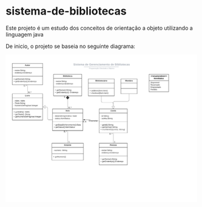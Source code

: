 # sistema-de-bibliotecas

Este projeto é um estudo dos conceitos de orientação a objeto utilizando a linguagem java

De inicio, o projeto se baseia no seguinte diagrama:

![Diagrama de classes](/assets/diagrama-de-classes.png)

